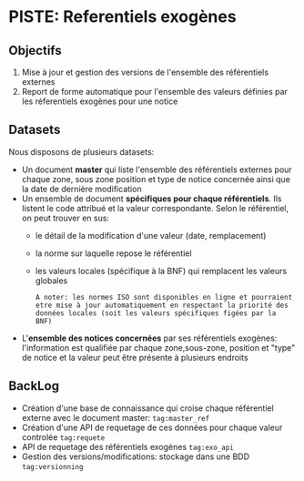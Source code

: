 # PISTE: Referentiels exogènes

## Objectifs
 1. Mise à jour et gestion des versions de l'ensemble des référentiels externes
 2. Report de forme automatique pour l'ensemble des valeurs définies par les réferentiels exogènes pour une notice

## Datasets

Nous disposons de plusieurs datasets:
* Un document **master** qui liste l'ensemble des référentiels externes pour chaque zone, sous zone position et type de notice concernée ainsi que la date de dernière modification
* Un ensemble de document **spécifiques pour chaque référentiels**. Ils listent
le code attribué et la valeur correspondante. Selon le référentiel, on peut trouver en sus:
  * le détail de la  modification d'une valeur (date, remplacement)
  * la norme sur laquelle repose le référentiel
  * les valeurs locales (spécifique à la BNF) qui remplacent les valeurs globales

    ` A noter: les normes ISO sont disponibles en ligne et pourraient etre mise à jour automatiquement
    en respectant la priorité des données locales (soit les valeurs spécifiques figées par la BNF)
    `
* L'**ensemble des notices concernées** par ses référentiels exogènes: l'information est qualifiée par chaque zone,sous-zone, position et "type"  de notice et la valeur  peut être présente à plusieurs endroits

## BackLog

* Création d'une base de connaissance qui croise chaque référentiel externe avec le document master:
`tag:master_ref`
* Création d'une API de requetage de ces données pour chaque valeur controlée `tag:requete`
* API de requetage des référentiels exogènes `tag:exo_api`
* Gestion des versions/modifications: stockage dans une BDD `tag:versionning`
